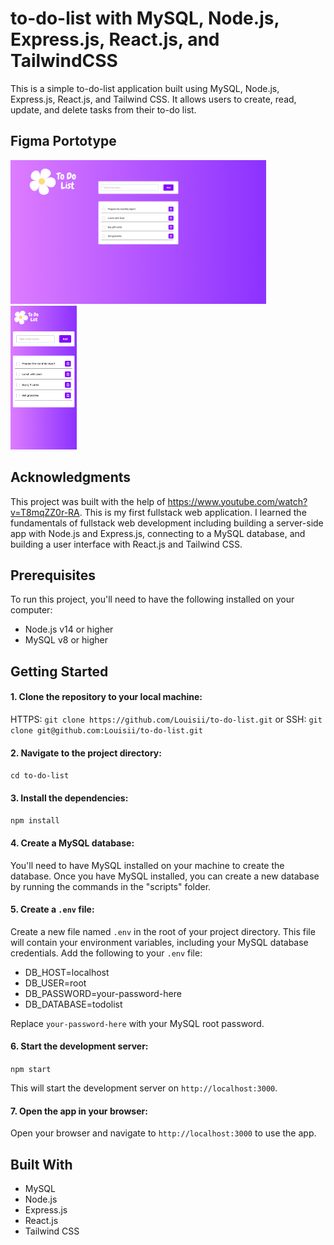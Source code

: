 # to-do-list with MySQL, Node.js, Express.js, React.js, and TailwindCSS

This is a simple to-do-list application built using MySQL, Node.js, Express.js, React.js, and Tailwind CSS. It allows users to create, read, update, and delete tasks from their to-do list.


## Figma Portotype

<p float="left">
<img src="figma-prototype/Frame 1.png" height="230px" />
<img src="figma-prototype/Frame 2.png" height="230px" />
</p>


## Acknowledgments

This project was built with the help of https://www.youtube.com/watch?v=T8mqZZ0r-RA.
This is my first fullstack web application. I learned the fundamentals of fullstack web development including building a server-side app with Node.js and Express.js, connecting to a MySQL database, and building a user interface with React.js and Tailwind CSS. 


## Prerequisites

To run this project, you'll need to have the following installed on your computer:

- Node.js v14 or higher
- MySQL v8 or higher

## Getting Started

#### 1. Clone the repository to your local machine:

HTTPS: `git clone https://github.com/Louisii/to-do-list.git` 
or
SSH: `git clone git@github.com:Louisii/to-do-list.git`


#### 2. Navigate to the project directory:

`cd to-do-list`


#### 3. Install the dependencies:

`npm install`


#### 4. Create a MySQL database:

You'll need to have MySQL installed on your machine to create the database. Once you have MySQL installed, you can create a new database by running the commands in the "scripts" folder.


#### 5. Create a `.env` file:

Create a new file named `.env` in the root of your project directory. This file will contain your environment variables, including your MySQL database credentials. Add the following to your `.env` file:

- DB_HOST=localhost
- DB_USER=root
- DB_PASSWORD=your-password-here
- DB_DATABASE=todolist

Replace `your-password-here` with your MySQL root password.


#### 6. Start the development server:

`npm start`

This will start the development server on `http://localhost:3000`.


#### 7. Open the app in your browser:

Open your browser and navigate to `http://localhost:3000` to use the app.

## Built With

- MySQL
- Node.js
- Express.js
- React.js
- Tailwind CSS

